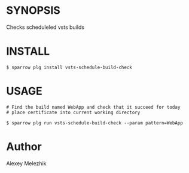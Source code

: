 # SYNOPSIS

Checks scheduleled vsts builds

# INSTALL

    $ sparrow plg install vsts-schedule-build-check

# USAGE

    # Find the build named WebApp and check that it succeed for today
    # place certificate into current working directory

    $ sparrow plg run vsts-schedule-build-check --param pattern=WebApp

# Author

Alexey Melezhik

